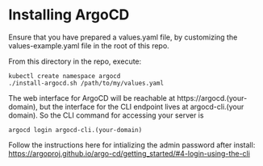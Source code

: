 # Installing ArgoCD

Ensure that you have prepared a values.yaml file, by customizing the values-example.yaml file in the root of this repo.

From this directory in the repo, execute:

```
kubectl create namespace argocd
./install-argocd.sh /path/to/my/values.yaml
```

The web interface for ArgoCD will be reachable at https://argocd.(your-domain), but the interface for the CLI endpoint lives at argocd-cli.(your domain). So the CLI command for accessing your server is

```
argocd login argocd-cli.(your-domain)
```

Follow the instructions here for intializing the admin password after install: https://argoproj.github.io/argo-cd/getting_started/#4-login-using-the-cli